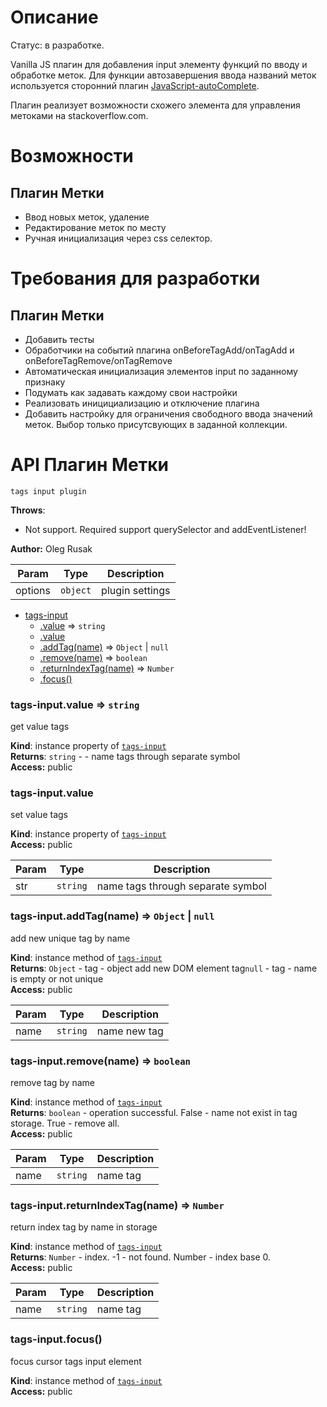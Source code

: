 # Описание
Статус: в разработке.

Vanilla JS плагин для добавления input элементу функций по вводу и обработке меток.
Для функции автозавершения ввода названий меток используется сторонний
плагин [JavaScript-autoComplete](https://github.com/Pixabay/JavaScript-autoComplete).

Плагин реализует возможности схожего элемента для управления метоками на stackoverflow.com.

# Возможности
## Плагин Метки
* Ввод новых меток, удаление
* Редактирование меток по месту
* Ручная инициализация через css селектор.

# Требования для разработки
## Плагин Метки
* Добавить тесты
* Обработчики на событий плагина onBeforeTagAdd/onTagAdd и onBeforeTagRemove/onTagRemove
* Автоматическая инициализация элементов input по заданному признаку
* Подумать как задавать каждому свои настройки
* Реализовать иницициализацию и отключение плагина
* Добавить настройку для ограничения свободного ввода значений меток. Выбор только присутсвующих в заданной коллекции.

# API Плагин Метки
    tags input plugin

**Throws**:

- Not support. Required support querySelector and addEventListener!

**Author:** Oleg Rusak  

| Param | Type | Description |
| --- | --- | --- |
| options | <code>object</code> | plugin settings |


* [tags-input](#module_tags-input)
    * [.value](#module_tags-input+value) ⇒ <code>string</code>
    * [.value](#module_tags-input+value)
    * [.addTag(name)](#module_tags-input+addTag) ⇒ <code>Object</code> &#124; <code>null</code>
    * [.remove(name)](#module_tags-input+remove) ⇒ <code>boolean</code>
    * [.returnIndexTag(name)](#module_tags-input+returnIndexTag) ⇒ <code>Number</code>
    * [.focus()](#module_tags-input+focus)

<a name="module_tags-input+value"></a>
### tags-input.value ⇒ <code>string</code>
get value tags

**Kind**: instance property of <code>[tags-input](#module_tags-input)</code>  
**Returns**: <code>string</code> - - name tags through separate symbol  
**Access:** public  
<a name="module_tags-input+value"></a>
### tags-input.value
set value tags

**Kind**: instance property of <code>[tags-input](#module_tags-input)</code>  
**Access:** public  

| Param | Type | Description |
| --- | --- | --- |
| str | <code>string</code> | name tags through separate symbol |

<a name="module_tags-input+addTag"></a>
### tags-input.addTag(name) ⇒ <code>Object</code> &#124; <code>null</code>
add new unique tag by name

**Kind**: instance method of <code>[tags-input](#module_tags-input)</code>  
**Returns**: <code>Object</code> - tag - object add new DOM element tag<code>null</code> - tag - name is empty or not unique  
**Access:** public  

| Param | Type | Description |
| --- | --- | --- |
| name | <code>string</code> | name new tag |

<a name="module_tags-input+remove"></a>
### tags-input.remove(name) ⇒ <code>boolean</code>
remove tag by name

**Kind**: instance method of <code>[tags-input](#module_tags-input)</code>  
**Returns**: <code>boolean</code> - operation successful. False - name not exist in tag storage. True - remove all.  
**Access:** public  

| Param | Type | Description |
| --- | --- | --- |
| name | <code>string</code> | name tag |

<a name="module_tags-input+returnIndexTag"></a>
### tags-input.returnIndexTag(name) ⇒ <code>Number</code>
return index tag by name in storage

**Kind**: instance method of <code>[tags-input](#module_tags-input)</code>  
**Returns**: <code>Number</code> - index. -1 - not found. Number - index base 0.  
**Access:** public  

| Param | Type | Description |
| --- | --- | --- |
| name | <code>string</code> | name tag |

<a name="module_tags-input+focus"></a>
### tags-input.focus()
focus cursor tags input element

**Kind**: instance method of <code>[tags-input](#module_tags-input)</code>  
**Access:** public  
